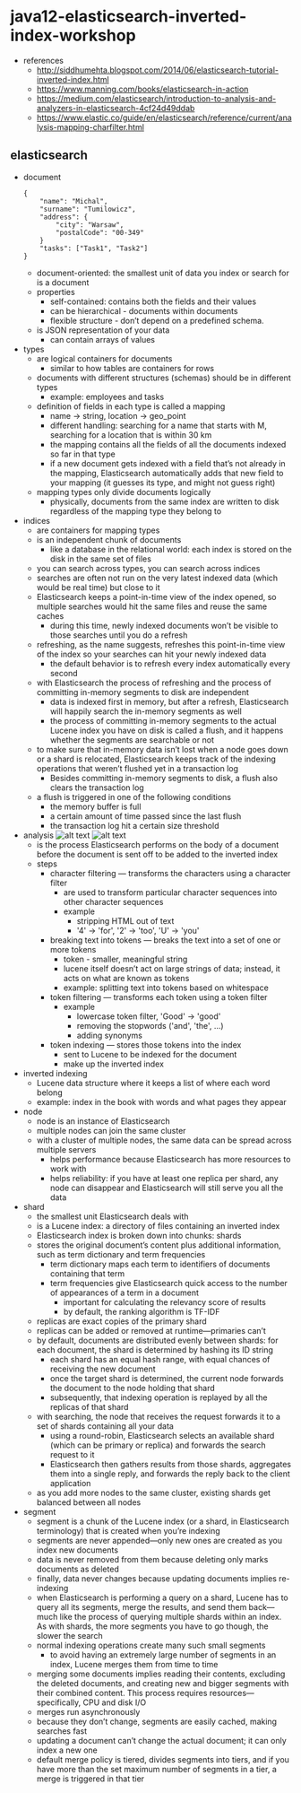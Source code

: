 # java12-elasticsearch-inverted-index-workshop

* references
    * http://siddhumehta.blogspot.com/2014/06/elasticsearch-tutorial-inverted-index.html
    * https://www.manning.com/books/elasticsearch-in-action
    * https://medium.com/elasticsearch/introduction-to-analysis-and-analyzers-in-elasticsearch-4cf24d49ddab
    * https://www.elastic.co/guide/en/elasticsearch/reference/current/analysis-mapping-charfilter.html

## elasticsearch
* document
    ```
    {
        "name": "Michal",
        "surname": "Tumilowicz",
        "address": {
            "city": "Warsaw",
            "postalCode": "00-349"
        }
        "tasks": ["Task1", "Task2"]
    }
    ```
    * document-oriented: the smallest unit of data you index or search for is a document
    * properties
        * self-contained: contains both the fields and their values
        * can be hierarchical - documents within documents
        * flexible structure - don’t depend on a predefined schema.
    * is JSON representation of your data
        * can contain arrays of values
* types
    * are logical containers for documents
        * similar to how tables are containers for rows
    * documents with different structures (schemas) should be in different types
        * example: employees and tasks
    * definition of fields in each type is called a mapping
        * name -> string, location -> geo_point
        * different handling: searching for a name that starts with M, searching for a location that is within 30 km
        * the mapping contains all the fields of all the documents indexed so far in that type
        * if a new document gets indexed with a field that’s not already in the mapping, Elasticsearch automatically 
        adds that new field to your mapping (it guesses its type, and might not guess right)
    * mapping types only divide documents logically
        * physically, documents from the same index are written to disk regardless of the mapping type they belong to
* indices
    * are containers for mapping types
    * is an independent chunk of documents
        * like a database in the relational world: each index is stored on the disk in the same set of files
    * you can search across types, you can search across indices
    * searches are often not run on the very latest indexed data (which would be real time) but close to it
    * Elasticsearch keeps a point-in-time view of the index opened, so multiple searches would hit the same files and 
    reuse the same caches
        * during this time, newly indexed documents won’t be visible to those searches until you do a refresh
    * refreshing, as the name suggests, refreshes this point-in-time view of the index so your searches can hit your 
    newly indexed data
        * the default behavior is to refresh every index automatically every second
    * with Elasticsearch the process of refreshing and the process of committing in-memory segments to disk are 
    independent
        * data is indexed first in memory, but after a refresh, Elasticsearch will happily search the in-memory
        segments as well
        * the process of committing in-memory segments to the actual Lucene index you have on disk is called a 
        flush, and it happens whether the segments are searchable or not
    * to make sure that in-memory data isn’t lost when a node goes down or a shard is relocated, Elasticsearch keeps 
    track of the indexing operations that weren’t flushed yet in a transaction log
        * Besides committing in-memory segments to disk, a flush also clears the transaction log
    * a flush is triggered in one of the following conditions
      * the memory buffer is full
      * a certain amount of time passed since the last flush
      * the transaction log hit a certain size threshold
* analysis
    ![alt text](img/analysis_overview.png)
    ![alt text](img/analysis_example.png)
    * is the process Elasticsearch performs on the body of a document before the
      document is sent off to be added to the inverted index
    * steps
        * character filtering — transforms the characters using a character filter
            * are used to transform particular character sequences into other character sequences
            * example
                * stripping HTML out of text
                * '4' -> 'for', '2' -> 'too', 'U' -> 'you'
        * breaking text into tokens — breaks the text into a set of one or more tokens
            * token - smaller, meaningful string
            * lucene itself doesn’t act on large strings of data; instead, it acts on what are known as tokens
            * example: splitting text into tokens based on whitespace
        * token filtering — transforms each token using a token filter
            * example
                * lowercase token filter, 'Good' -> 'good'
                * removing the stopwords ('and', 'the', ...)
                * adding synonyms
        * token indexing — stores those tokens into the index
            * sent to Lucene to be indexed for the document
            * make up the inverted index
* inverted indexing
    * Lucene data structure where it keeps a list of where each word belong
    * example: index in the book with words and what pages they appear
* node
    * node is an instance of Elasticsearch
    * multiple nodes can join the same cluster
    * with a cluster of multiple nodes, the same data can be spread across multiple servers
        * helps performance because Elasticsearch has more resources to work with
        * helps reliability: if you have at least one replica per shard, any node can disappear and Elasticsearch 
        will still serve you all the data
* shard
    * the smallest unit Elasticsearch deals with
    * is a Lucene index: a directory of files containing an inverted index
    * Elasticsearch index is broken down into chunks: shards
    * stores the original document’s content plus additional information, such as term dictionary and term frequencies
        * term dictionary maps each term to identifiers of documents containing that term
        * term frequencies give Elasticsearch quick access to the number of appearances of a term in a document
            * important for calculating the relevancy score of results
            * by default, the ranking algorithm is TF-IDF
    * replicas are exact copies of the primary shard
    * replicas can be added or removed at runtime—primaries can’t
    * by default, documents are distributed evenly between shards: for each document, the shard is determined by
      hashing its ID string
        * each shard has an equal hash range, with equal chances of receiving the new document
        * once the target shard is determined, the current node forwards the document to the node holding that shard
        * subsequently, that indexing operation is replayed by all the replicas of that shard
    * with searching, the node that receives the request forwards it to a set of shards containing all your data
        * using a round-robin, Elasticsearch selects an available shard (which can be primary or replica) and 
        forwards the search request to it
        * Elasticsearch then gathers results from those shards, aggregates them into a single reply, and forwards 
        the reply back to the client application
    * as you add more nodes to the same cluster, existing shards get balanced between all nodes
* segment
    * segment is a chunk of the Lucene index (or a shard, in Elasticsearch terminology) that is created when you’re 
    indexing
    * segments are never appended—only new ones are created as you index new documents
    * data is never removed from them because deleting only marks documents as deleted
    * finally, data never changes because updating documents implies re-indexing
    * when Elasticsearch is performing a query on a shard, Lucene has to query all its segments, merge the results, 
    and send them back—much like the process of querying multiple shards within an index. As with shards, the more 
    segments you have to go though, the slower the search
    * normal indexing operations create many such small segments
        * to avoid having an extremely large number of segments in an index, Lucene merges them from time to time
    * merging some documents implies reading their contents, excluding the deleted documents, and creating new and 
    bigger segments with their combined content. This process requires resources—specifically, CPU and disk I/O
    * merges run asynchronously
    * because they don’t change, segments are easily cached, making searches fast
    * updating a document can’t change the actual document; it can only index a new one
    * default merge policy is tiered, divides segments into tiers, and if you have more than the set maximum number 
    of segments in a tier, a merge is triggered in that tier